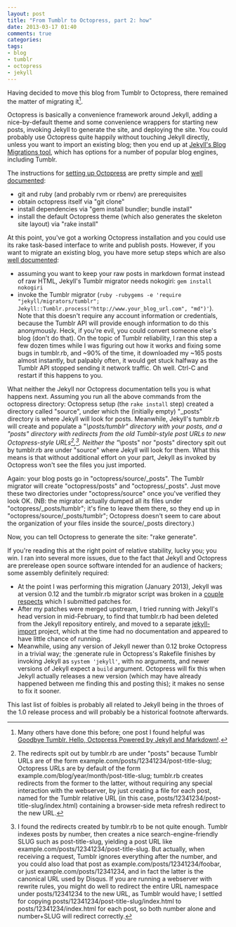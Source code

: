 ```yaml
---
layout: post
title: "From Tumblr to Octopress, part 2: how"
date: 2013-03-17 01:40
comments: true
categories: 
tags:
- blog
- tumblr
- octopress
- jekyll
---
```

Having decided to move this blog from Tumblr to Octopress, there remained the matter of migrating it[^1].

Octopress is basically a convenience framework around Jekyll, adding a nice-by-default theme and some convenience wrappers for starting new posts, invoking Jekyll to generate the site, and deploying the site. You could probably use Octopress quite happily without touching Jekyll directly, unless you want to import an existing blog; then you end up at [Jekyll's Blog Migrations tool](https://github.com/mojombo/jekyll/wiki/blog-migrations), which has options for a number of popular blog engines, including Tumblr.

The instructions for [setting up Octopress](http://octopress.org/docs/setup/) are pretty simple and [well documented](http://octopress.org/docs/setup/):
* git and ruby (and probably rvm or rbenv) are prerequisites
* obtain octopress itself via "git clone"
* install dependencies via "gem install bundler; bundle install"
* install the default Octopress theme (which also generates the skeleton site layout) via "rake install"

At this point, you've got a working Octopress installation and you could use its rake task-based interface to write and publish posts. However, if you want to migrate an existing blog, you have more setup steps which are also [well documented](https://github.com/mojombo/jekyll/wiki/blog-migrations):
* assuming you want to keep your raw posts in markdown format instead of raw HTML, Jekyll's Tumblr migrator needs nokogiri: ```gem install nokogiri```
* invoke the Tumblr migrator (```ruby -rubygems -e 'require "jekyll/migrators/tumblr"; Jekyll::Tumblr.process("http://www.your_blog_url.com", "md")'```). Note that this doesn't require any account information or credentials, because the Tumblr API will provide enough information to do this anonymously. Heck, if you're evil, you could convert someone else's blog (don't do that). On the topic of Tumblr reliability, I ran this step a few dozen times while I was figuring out how it works and fixing some bugs in tumblr.rb, and ~90% of the time, it downloaded my ~165 posts almost instantly, but palpably often, it would get stuck halfway as the Tumblr API stopped sending it network traffic. Oh well. Ctrl-C and restart if this happens to you.

What neither the Jekyll nor Octopress documentation tells you is what happens next. Assuming you run all the above commands from the octopress directory: Octopress setup (the ```rake install``` step) created a directory called "source", under which the (initially empty) "\_posts" directory is where Jekyll will look for posts. Meanwhile, Jekyll's tumblr.rb will create and populate a "_\posts/tumblr" directory with your posts, and a "posts" directory with redirects from the old Tumblr-style post URLs to new Octopress-style URLs[^2],[^3]. Neither the "_\posts" nor "posts" directory spit out by tumblr.rb are under "source" where Jekyll will look for them. What this means is that without additional effort on your part, Jekyll as invoked by Octopress won't see the files you just imported.

Again: your blog posts go in "octopress/source/_posts". The Tumblr migrator will create "octopress/posts" and "octopress/_posts". Just move these two directories under "octopress/source" once you've verified they look OK. (NB: the migrator actually dumped all its files under "octopress/_posts/tumblr"; it's fine to leave them there, so they end up in "octopress/source/_posts/tumblr"; Octopress doesn't seem to care about the organization of your files inside the source/_posts directory.)

Now, you can tell Octopress to generate the site: "rake generate".

If you're reading this at the right point of relative stability, lucky you; you win. I ran into several more issues, due to the fact that Jekyll and Octopress are prerelease open source software intended for an audience of hackers; some assembly definitely required:

* At the point I was performing this migration (January 2013), Jekyll was at version 0.12 and the tumblr.rb migrator script was broken in a [couple](https://github.com/mojombo/jekyll/commit/863643c7e8080c73a7968caabfc9c7e9b18c6b95) [respects](https://github.com/mojombo/jekyll/commit/fbc9d0c66397234ab85e03a55955602e0ce40356) which I submitted patches for.
* After my patches were merged upstream, I tried running with Jekyll's head version in mid-February, to find that tumblr.rb had been deleted from the Jekyll repository entirely, and moved to a separate [jekyll-import](https://github.com/jekyll/jekyll-import) project, which at the time had no documentation and appeared to have little chance of running.
* Meanwhile, using any version of Jekyll newer than 0.12 broke Octopress in a trivial way; the :generate rule in Octopress's Rakefile finishes by invoking Jekyll as ```system 'jekyll'```, with no arguments, and newer versions of Jekyll expect a ```build``` argument. Octopress will fix this when Jekyll actually releases a new version (which may have already happened between me finding this and posting this); it makes no sense to fix it sooner.

This last list of foibles is probably all related to Jekyll being in the throes of the 1.0 release process and will probably be a historical footnote afterwards.

[^1]: Many others have done this before; one post I found helpful was [Goodbye Tumblr. Hello, Octopress Powered by Jekyll and Markdown!](http://blog.assimov.net/blog/2012/03/24/tumblr-to-octopress-powered-by-jekyll-and-markdown/).

[^2]: The redirects spit out by tumblr.rb are under "posts" because Tumblr URLs are of the form example.com/posts/12341234/post-title-slug; Octopress URLs are by default of the form example.com/blog/year/month/post-title-slug; tumblr.rb creates redirects from the former to the latter, without requiring any special interaction with the webserver, by just creating a file for each post, named for the Tumblr relative URL (in this case, posts/12341234/post-title-slug/index.html) containing a browser-side meta refresh redirect to the new URL.

[^3]: I found the redirects created by tumblr.rb to be not quite enough. Tumblr indexes posts by number, then creates a nice search-engine-friendly SLUG such as post-title-slug, yielding a post URL like example.com/posts/12341234/post-title-slug. But actually, when receiving a request, Tumblr ignores everything after the number, and you could also load that post as example.com/posts/12341234/foobar, or just example.com/posts/12341234, and in fact the latter is the canonical URL used by Disqus. If you are running a webserver with rewrite rules, you might do well to redirect the entire URL namespace under posts/12341234 to the new URL, as Tumblr would have; I settled for copying posts/12341234/post-title-slug/index.html to posts/12341234/index.html for each post, so both number alone and number+SLUG will redirect correctly.

